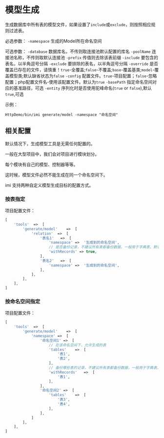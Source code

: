 # 模型生成

生成数据库中所有表的模型文件，如果设置了`include`或`exclude`，则按照相应规则过滤表。

必选参数：
`-namespace` 生成的Model所在命名空间

可选参数：
`-database` 数据库名，不传则取连接池默认配置的库名
`-poolName` 连接池名称，不传则取默认连接池
`-prefix` 传值则去除该表前缀
`-include` 要包含的表名，以半角逗号分隔
`-exclude` 要排除的表名，以半角逗号分隔
`-override` 是否覆盖已存在的文件，请慎重！`true`-全覆盖;`false`-不覆盖;`base`-覆盖基类;`model`-覆盖模型类;默认缺省状态为`false`
`-config` 配置文件。`true`-项目配置；`false`-忽略配置；php配置文件名-使用该配置文件。默认为`true`
`-basePath` 指定命名空间对应的基准路径，可选
`-entity` 序列化时是否使用驼峰命名(`true` or `false`),默认`true`,可选

示例：

```shell
HttpDemo/bin/imi generate/model -namespace "命名空间"
```

## 相关配置

默认情况下，生成模型工具是无需任何配置的。

一般在大型项目中，我们会对项目进行模块划分。

每个模块有自己的模型、控制器等等。

这时候，模型文件必然不能生成在同一个命名空间下。

imi 支持两种自定义模型生成目标的配置方式。

### 按表指定

项目配置文件：

```php
[
    'tools'  =>  [
        'generate/model'    =>  [
            'relation'  =>  [
                '表名1'   =>  [
                    'namespace' =>  '生成到的命名空间',
                    // 是否备份记录，不建议所有表都备份数据，一般用于字典表、默认数据等情况
                    'withRecords' => true,
                ],
                '表名2'   =>  [
                    'namespace' =>  '生成到的命名空间',
                ],
            ],
        ],
    ],
]
```

### 按命名空间指定

项目配置文件：

```php
[
    'tools'  =>  [
        'generate/model'    =>  [
            'namespace' =>  [
                '命名空间1' =>  [
                    // 在该命名空间下，允许生成的表
                    'tables'    =>  [
                        '表1',
                        '表2',
                    ],
                    // 备份哪些表的记录，不建议所有表都备份数据，一般用于字典表、默认数据等情况
                    'withRecords'   =>  [
                        '表1',
                    ],
                ],
                '命名空间2' =>  [
                    'tables'    =>  [
                        '表3',
                        '表4',
                    ],
                ],
            ]
        ],
    ],
]
```
